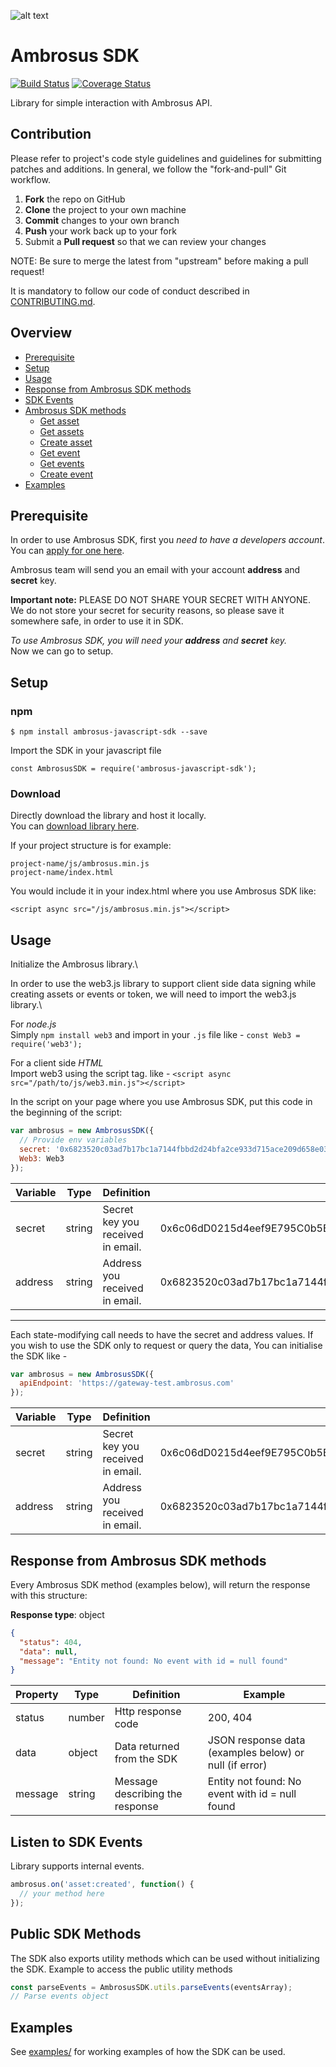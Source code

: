 ![alt text](https://cdn-images-1.medium.com/max/1600/1*hGJHnXJuOmfjIcEofbC0Ww.png 'Ambrosus')

# Ambrosus SDK

<!-- BADGES -->

[![Build Status](https://travis-ci.com/ambrosus/sdk-javascript.svg?branch=master)](https://travis-ci.com/ambrosus/sdk-javascript) [![Coverage Status](https://img.shields.io/badge/coverage-93%25-brightgreen.svg)](https://github.com/ambrosus/sdk-javascript)

<!-- END BADGES -->

Library for simple interaction with Ambrosus API.

## Contribution

Please refer to project's code style guidelines and guidelines for submitting patches and additions. In general, we follow the "fork-and-pull" Git workflow.

 1. **Fork** the repo on GitHub
 2. **Clone** the project to your own machine
 3. **Commit** changes to your own branch
 4. **Push** your work back up to your fork
 5. Submit a **Pull request** so that we can review your changes

NOTE: Be sure to merge the latest from "upstream" before making a pull request!

It is mandatory to follow our code of conduct described in [CONTRIBUTING.md](https://github.com/ambrosus/sdk-javascript/blob/master/CONTRIBUTING.md).

## Overview

- [Prerequisite](#prerequisite)
- [Setup](#setup)
- [Usage](#usage)
- [Response from Ambrosus SDK methods](#response-from-ambrosus-sdk-methods)
- [SDK Events](#listen-to-sdk-events)
- [Ambrosus SDK methods](https://github.com/ambrosus/sdk-javascript/wiki)
  - [Get asset](https://github.com/ambrosus/sdk-javascript/wiki/Assets#get-asset)
  - [Get assets](https://github.com/ambrosus/sdk-javascript/wiki/Assets#get-assets)
  - [Create asset](https://github.com/ambrosus/sdk-javascript/wiki/Assets#create-asset)
  - [Get event](https://github.com/ambrosus/sdk-javascript/wiki/Events#get-event)
  - [Get events](https://github.com/ambrosus/sdk-javascript/wiki/Events#get-events)
  - [Create event](https://github.com/ambrosus/sdk-javascript/wiki/Events#create-event)
- [Examples](#examples)

## Prerequisite

In order to use Ambrosus SDK, first you _need to have a developers account_.\
You can [apply for one here](https://selfservice-test.ambrosus.com/create).

Ambrosus team will send you an email with your account **address** and **secret** key.

**Important note:**
PLEASE DO NOT SHARE YOUR SECRET WITH ANYONE. \
We do not store your secret for security reasons, so please save it somewhere safe, in order to use it in SDK.

_To use Ambrosus SDK, you will need your **address** and **secret** key._\
Now we can go to setup.

## Setup

### npm

```
$ npm install ambrosus-javascript-sdk --save
```

Import the SDK in your javascript file

`const AmbrosusSDK = require('ambrosus-javascript-sdk');`

### Download

Directly download the library and host it locally.\
You can [download library here](https://github.com/ambrosus/sdk-javascript/releases).

If your project structure is for example:

```
project-name/js/ambrosus.min.js
project-name/index.html
```

You would include it in your index.html where you use Ambrosus SDK like:

```
<script async src="/js/ambrosus.min.js"></script>
```

## Usage

Initialize the Ambrosus library.\

In order to use the web3.js library to support client side data signing while creating assets or events or token,
we will need to import the web3.js library.\

For *node.js*\
Simply `npm install web3` and import in your `.js` file like - `const Web3 = require('web3');`

For a client side *HTML*\
Import web3 using the script tag. like - `<script async src="/path/to/js/web3.min.js"></script>`

In the script on your page where you use Ambrosus SDK, put this code in the beginning of the script:

```js
var ambrosus = new AmbrosusSDK({
  // Provide env variables
  secret: '0x6823520c03ad7b17bc1a7144fbbd2d24bfa2ce933d715ace209d658e03fdd388',
  Web3: Web3
});
```

| Variable | Type   | Definition                        | Example                                                            |
| -------- | ------ | --------------------------------- | ------------------------------------------------------------------ |
| secret   | string | Secret key you received in email. | 0x6c06dD0215d4eef9E795C0b5BwED697a26287aFB                         |
| address  | string | Address you received in email.    | 0x6823520c03ad7b17bc1a7144fbbd2d24bfa2ce933d715ace209d658e03fdd388 |

___

Each state-modifying call needs to have the secret and address values.
If you wish to use the SDK only to request or query the data,
You can initialise the SDK like -

```js
var ambrosus = new AmbrosusSDK({
  apiEndpoint: 'https://gateway-test.ambrosus.com'
});
```

Variable | Type | Definition | Example
---------|------|------------|--------
secret   | string | Secret key you received in email. | 0x6c06dD0215d4eef9E795C0b5BwED697a26287aFB
address  | string | Address you received in email.    | 0x6823520c03ad7b17bc1a7144fbbd2d24bfa2ce933d715ace209d658e03fdd388


## Response from Ambrosus SDK methods

Every Ambrosus SDK method (examples below), will return the response with this structure:

**Response type**: object

```json
{
  "status": 404,
  "data": null,
  "message": "Entity not found: No event with id = null found"
}
```

| Property | Type   | Definition                      | Example                                                |
| -------- | ------ | ------------------------------- | ------------------------------------------------------ |
| status   | number | Http response code              | 200, 404                                               |
| data     | object | Data returned from the SDK      | JSON response data (examples below) or null (if error) |
| message  | string | Message describing the response | Entity not found: No event with id = null found        |

## Listen to SDK Events

Library supports internal events.

```javascript
ambrosus.on('asset:created', function() {
  // your method here
});
```

## Public SDK Methods 

The SDK also exports utility methods which can be used without initializing the SDK. 
Example to access the public utility methods

```javascript
const parseEvents = AmbrosusSDK.utils.parseEvents(eventsArray);
// Parse events object
```

## Examples

See [examples/](examples/) for working examples of how the SDK can be used.
